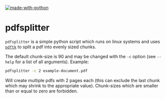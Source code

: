 [![made-with-python](https://img.shields.io/badge/Made%20with-Python-1f425f.svg)](https://www.python.org/)

# pdfsplitter

`pdfsplitter` is a simple python script which runs on linux systems
and uses [`pdftk`](https://wiki.ubuntuusers.de/pdftk/) to split
a pdf into evenly sized chunks.

The default chunk-size is 90 and may be changed with the `-c` option (see `--help` for a list of all arguments). Example:

```bash
pdfsplitter -c 2 example-document.pdf
```

Will create multiple pdfs with 2 pages each (this can exclude the last chunk which may shrink to the appropriate value).
Chunk-sizes which are smaller than or equal to zero are forbidden.
